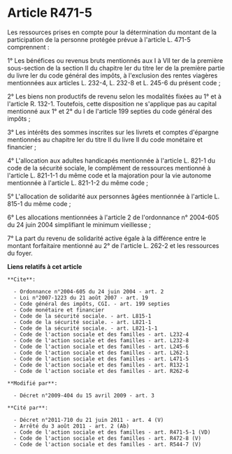 # Article R471-5

Les ressources prises en compte pour la détermination du montant de la participation de la personne protégée prévue à
l'article L. 471-5 comprennent : 

1° Les bénéfices ou revenus bruts mentionnés aux I à VII ter de la première sous-section de la section II du chapitre Ier du
titre Ier de la première partie du livre Ier du code général des impôts, à l'exclusion des rentes viagères mentionnées aux
articles L. 232-4, 
L. 232-8 et L. 245-6 du présent code ; 

2° Les biens non productifs de revenu selon les modalités fixées au 1° et à l'article R. 132-1. Toutefois, cette disposition
ne s'applique pas au capital mentionné aux 1° et 2° du I de l'article 199 septies du code général des impôts ; 

3° Les intérêts des sommes inscrites sur les livrets et comptes d'épargne mentionnés au chapitre Ier du titre II du livre II
du code monétaire et financier ; 

4° L'allocation aux adultes handicapés mentionnée à l'article L. 821-1 du code de la sécurité sociale, le complément de
ressources mentionné à l'article L. 821-1-1 du même code et la majoration pour la vie autonome mentionnée à l'article L.
821-1-2 du même code ; 

5° L'allocation de solidarité aux personnes âgées mentionnée à l'article L. 815-1 du même code ; 

6° Les allocations mentionnées à l'article 2 de l'ordonnance n° 2004-605 du 24 juin 2004 simplifiant le minimum vieillesse ; 

7° La part du revenu de solidarité active égale à la différence entre le montant forfaitaire mentionné au 2° de l'article L.
262-2 et les ressources du foyer.

**Liens relatifs à cet article**

	**Cite**:

	  - Ordonnance n°2004-605 du 24 juin 2004 - art. 2
	  - Loi n°2007-1223 du 21 août 2007 - art. 19
	  - Code général des impôts, CGI. - art. 199 septies
	  - Code monétaire et financier
	  - Code de la sécurité sociale. - art. L815-1
	  - Code de la sécurité sociale. - art. L821-1
	  - Code de la sécurité sociale. - art. L821-1-1
	  - Code de l'action sociale et des familles - art. L232-4
	  - Code de l'action sociale et des familles - art. L232-8
	  - Code de l'action sociale et des familles - art. L245-6
	  - Code de l'action sociale et des familles - art. L262-1
	  - Code de l'action sociale et des familles - art. L471-5
	  - Code de l'action sociale et des familles - art. R132-1
	  - Code de l'action sociale et des familles - art. R262-6

	**Modifié par**:

	  - Décret n°2009-404 du 15 avril 2009 - art. 3

	**Cité par**:

	  - Décret n°2011-710 du 21 juin 2011 - art. 4 (V)
	  - Arrêté du 3 août 2011 - art. 2 (Ab)
	  - Code de l'action sociale et des familles - art. R471-5-1 (VD)
	  - Code de l'action sociale et des familles - art. R472-8 (V)
	  - Code de l'action sociale et des familles - art. R544-7 (V)

